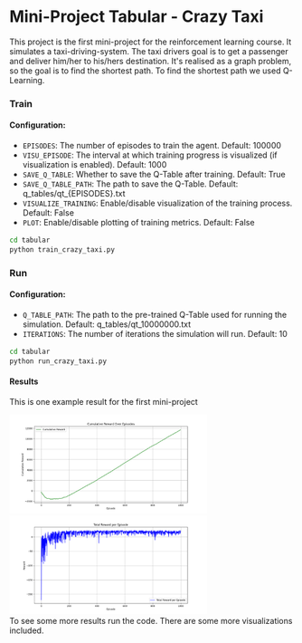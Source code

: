 # Mini-Project Tabular - Crazy Taxi
This project is the first mini-project for the reinforcement learning course. It simulates a taxi-driving-system. The taxi drivers goal is to get a passenger and deliver him/her to his/hers destination. It's realised as a graph problem, so the goal is to find the shortest path. To find the shortest path we used Q-Learning. 

### Train

#### Configuration:
- `EPISODES`: The number of episodes to train the agent. Default: 100000
- `VISU_EPISODE`: The interval at which training progress is visualized (if visualization is enabled). Default: 1000
- `SAVE_Q_TABLE`: Whether to save the Q-Table after training. Default: True
- `SAVE_Q_TABLE_PATH`: The path to save the Q-Table. Default: q_tables/qt_{EPISODES}.txt
- `VISUALIZE_TRAINING`: Enable/disable visualization of the training process. Default: False
- `PLOT`: Enable/disable plotting of training metrics. Default: False

```bash
cd tabular
python train_crazy_taxi.py
```

### Run
#### Configuration:
- `Q_TABLE_PATH`: The path to the pre-trained Q-Table used for running the simulation. Default: q_tables/qt_10000000.txt
- `ITERATIONS`: The number of iterations the simulation will run. Default: 10

```bash
cd tabular
python run_crazy_taxi.py
```

#### Results
This is one example result for the first mini-project
<div>
    <img src="/tabular/plots/cumulative_reward_plot.png" alt="First Result" width="350">
    <img src="/tabular/plots/total_reward_plot.png" alt="First Result" width="350">
</div>
To see some more results run the code. There are some more visualizations included.